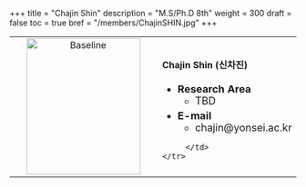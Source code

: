 +++
title = "Chajin Shin"
description = "M.S/Ph.D 8th"
weight = 300
draft = false
toc = true
bref = "/members/ChajinSHIN.jpg"
+++

<table>
    <tr>
       <td width="280" align="center" valign="top">
          <img alt="Baseline" width="200px" height="240" src="/members/ChajinSHIN.jpg">
       </td>
       <td>
            <h4>Chajin Shin (신차진)</h4>
            <ul class="member_info">
                <li style="font-size: 18px"><b>Research Area</b>
                    <ul class="interest">
                        <li style="margin-bottom: 5px">TBD</li>
                    </ul>
                </li>
                <li style="font-size: 18px"><b>E-mail</b>
                    <ul>
                        <li style="margin-bottom: 5px">chajin@yonsei.ac.kr</li>
                    </ul>
                </li>
            </ul>
            
         </td>
    </tr>
</table>
